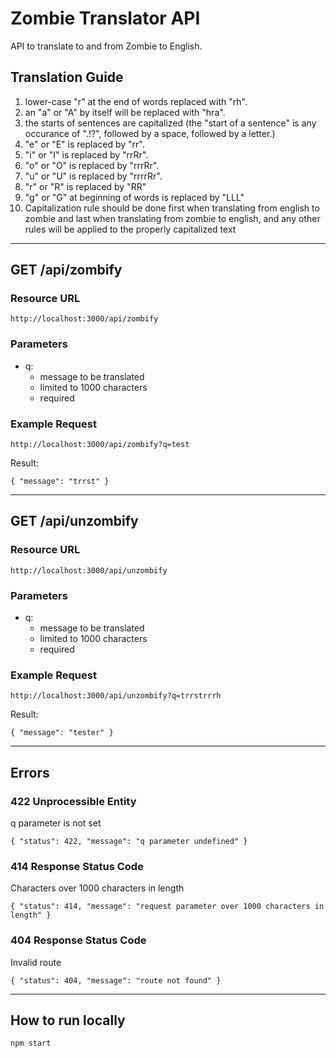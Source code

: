 Zombie Translator API
===

API to translate to and from Zombie to English.

## Translation Guide

1. lower-case "r" at the end of words replaced with "rh".
2. an "a" or "A" by itself will be replaced with "hra".
3. the starts of sentences are capitalized (the "start of a sentence" is any occurance of ".!?", followed by a space, followed by a letter.)
4. "e" or "E" is replaced by "rr".
5. "i" or "I" is replaced by "rrRr".
6. "o" or "O" is replaced by "rrrRr".
7. "u" or "U" is replaced by "rrrrRr".
8. "r" or "R" is replaced by "RR"
9. "g" or "G" at beginning of words is replaced by "LLL"
10. Capitalization rule should be done first when translating from english to zombie and last when translating from zombie to english, and any other rules will be applied to the properly capitalized text


---

## GET /api/zombify

### Resource URL

  `http://localhost:3000/api/zombify`

### Parameters

- q:
  - message to be translated
  - limited to 1000 characters
  - required

### Example Request

`http://localhost:3000/api/zombify?q=test`

Result:
  
`{ "message": "trrst" }`

---

## GET /api/unzombify

### Resource URL

  `http://localhost:3000/api/unzombify`

### Parameters

- q:
  - message to be translated
  - limited to 1000 characters
  - required

### Example Request

`http://localhost:3000/api/unzombify?q=trrstrrrh`

Result:
  
`{ "message": "tester" }`

---

## Errors

### 422 Unprocessible Entity

q parameter is not set

`{ "status": 422, "message": "q parameter undefined" }`

### 414 Response Status Code

Characters over 1000 characters in length

`{ "status": 414, "message": "request parameter over 1000 characters in length" }`

### 404 Response Status Code

Invalid route

`{ "status": 404, "message": "route not found" }`

---

## How to run locally

`npm start`


 
